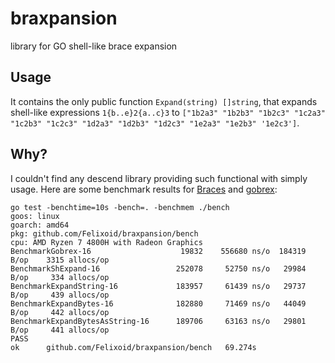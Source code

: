 # braxpansion
library for GO shell-like brace expansion

## Usage
It contains the only public function `Expand(string) []string`, that expands shell-like expressions `1{b..e}2{a..c}3` to `["1b2a3" "1b2b3" "1b2c3" "1c2a3" "1c2b3" "1c2c3" "1d2a3" "1d2b3" "1d2c3" "1e2a3" "1e2b3" '1e2c3']`.

## Why?
I couldn't find any descend library providing such functional with simply usage. Here are some benchmark results for [Braces](https://pkg.go.dev/mvdan.cc/sh@v2.6.4+incompatible/expand#Braces) and [gobrex](https://github.com/kujtimiihoxha/go-brace-expansion):

```
go test -benchtime=10s -bench=. -benchmem ./bench
goos: linux
goarch: amd64
pkg: github.com/Felixoid/braxpansion/bench
cpu: AMD Ryzen 7 4800H with Radeon Graphics
BenchmarkGobrex-16                 	  19832	   556680 ns/o  184319 B/op	   3315 allocs/op
BenchmarkShExpand-16               	 252078	    52750 ns/o   29984 B/op	    334 allocs/op
BenchmarkExpandString-16           	 183957	    61439 ns/o   29737 B/op	    439 allocs/op
BenchmarkExpandBytes-16            	 182880	    71469 ns/o   44049 B/op	    442 allocs/op
BenchmarkExpandBytesAsString-16    	 189706	    63163 ns/o   29801 B/op	    441 allocs/op
PASS
ok  	github.com/Felixoid/braxpansion/bench	69.274s
```
